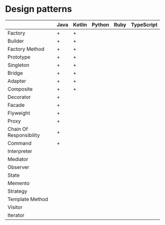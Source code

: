 # Design patterns

|                         | Java | Kotlin | Python | Ruby | TypeScript |
|-------------------------|------|--------|--------|------|------------|
| Factory                 |   +  |    +   |        |      |            |
| Builder                 |   +  |    +   |        |      |            |
| Factory Method          |   +  |    +   |        |      |            |
| Prototype               |   +  |    +   |        |      |            |
| Singleton               |   +  |    +   |        |      |            |
| Bridge                  |   +  |    +   |        |      |            |
| Adapter                 |   +  |    +   |        |      |            |
| Composite               |   +  |    +   |        |      |            |
| Decorator               |   +  |        |        |      |            |
| Facade                  |   +  |        |        |      |            |
| Flyweight               |   +  |        |        |      |            |
| Proxy                   |   +  |        |        |      |            |
| Chain Of Responsibility |   +  |        |        |      |            |
| Command                 |   +  |        |        |      |            |
| Interpreter             |      |        |        |      |            |
| Mediator                |      |        |        |      |            |
| Observer                |      |        |        |      |            |
| State                   |      |        |        |      |            |
| Memento                 |      |        |        |      |            |
| Strategy                |      |        |        |      |            |
| Template Method         |      |        |        |      |            |
| Visitor                 |      |        |        |      |            |
| Iterator                |      |        |        |      |            |
